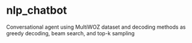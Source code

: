 # nlp_chatbot
Conversational agent using MultiWOZ dataset and decoding methods as greedy decoding, beam search, and top-k sampling
